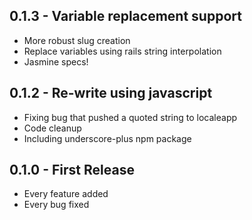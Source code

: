 ## 0.1.3 - Variable replacement support
* More robust slug creation
* Replace variables using rails string interpolation
* Jasmine specs!

## 0.1.2 - Re-write using javascript
* Fixing bug that pushed a quoted string to localeapp
* Code cleanup
* Including underscore-plus npm package

## 0.1.0 - First Release
* Every feature added
* Every bug fixed
